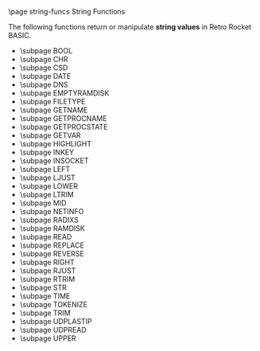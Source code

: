 \page string-funcs String Functions

The following functions return or manipulate **string values** in Retro Rocket BASIC.

* \subpage BOOL
* \subpage CHR
* \subpage CSD
* \subpage DATE
* \subpage DNS
* \subpage EMPTYRAMDISK
* \subpage FILETYPE
* \subpage GETNAME
* \subpage GETPROCNAME
* \subpage GETPROCSTATE
* \subpage GETVAR
* \subpage HIGHLIGHT
* \subpage INKEY
* \subpage INSOCKET
* \subpage LEFT
* \subpage LJUST
* \subpage LOWER
* \subpage LTRIM
* \subpage MID
* \subpage NETINFO
* \subpage RADIXS
* \subpage RAMDISK
* \subpage READ
* \subpage REPLACE
* \subpage REVERSE
* \subpage RIGHT
* \subpage RJUST
* \subpage RTRIM
* \subpage STR
* \subpage TIME
* \subpage TOKENIZE
* \subpage TRIM
* \subpage UDPLASTIP
* \subpage UDPREAD
* \subpage UPPER
